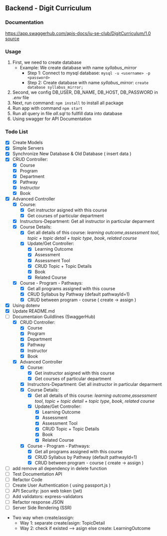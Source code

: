 ## Backend - Digit Curriculum
### Documentation
https://app.swaggerhub.com/apis-docs/iu-se-club/DigitCurriculum/1.0   
[source](./swagger.yaml)
### Usage
1. First, we need to create database
   + Example: We create database with name _syllabus_mirror_ 
       + Step 1: Connect to mysql database: `mysql -u <username> -p <password>` 
       + Step 2: Create database with name _syllabus_mirror_: `create database syllabus_mirror;`
2. Second, we config DB_USER, DB_NAME, DB_HOST, DB_PASSWORD in _.env_ file
3. Next, run command: `npm install` to install all package
4. Run app with command `npm start`
5. Run all query in file _all.sql_ to fullfill data into database
6. Using swagger for API Documentation
 
### Todo List
- [x] Create Models
- [x] Simple Servers
- [x] Synchronize New Database & Old Database ( insert data )
- [x] CRUD Controller: 
    - [x] Course
    - [x] Program
    - [x] Department
    - [x] Pathway
    - [x] Instructor
    - [x] Book
- [x] Advanced Controller
    - [x] Course: 
        - [x] Get instructor asigned with this course
        - [x] Get courses of particular department
    - [x] Instructors-Department: Get all instructor in particular deparment
    - [x] Course Details:
        - [x] Get all details of this course: _learning outcome_,_assessment tool_, _topic + topic detail + topic type_, _book_, _related course_
        - [x] Update/Get Controller: 
            - [x] Learning Outcome
            - [x] Assessment
            - [x] Assessment Tool
            - [x] CRUD Topic + Topic Details
            - [x] Book
            - [x] Related Course
    - [x] Course - Program - Pathways:
        - [x] Get all programs assigned with this course
        - [x] CRUD Syllabus by Pathway (default pathwayId=1)
        - [x] CRUD between program - course ( create -> assign )
- [x] Using dotenv
- [x] Update README.md
- [ ] Documentaion Guildlines (SwaggerHub)
   - [x] CRUD Controller: 
       - [x] Course
       - [x] Program
       - [x] Department
       - [x] Pathway
       - [x] Instructor
       - [x] Book
   - [x] Advanced Controller
       - [x] Course: 
           - [x] Get instructor asigned with this course
           - [x] Get courses of particular department
       - [x] Instructors-Department: Get all instructor in particular deparment
       - [x] Course Details:
           - [x] Get all details of this course: _learning outcome_,_assessment tool_, _topic + topic detail + topic type_, _book_, _related course_
           - [x] Update/Get Controller: 
               - [x] Learning Outcome
               - [x] Assessment
               - [x] Assessment Tool
               - [x] CRUD Topic + Topic Details
               - [x] Book
               - [x] Related Course
       - [x] Course - Program - Pathways:
           - [x] Get all programs assigned with this course
           - [x] CRUD Syllabus by Pathway (default pathwayId=1)
           - [x] CRUD between program - course ( create -> assign )
- [ ] add remove all dependency in delete function
- [ ] Test Documentation API
- [ ] Refactor Code
- [ ] Create User Authentication ( using passport.js )
- [ ] API Security: json web token (jwt)
- [ ] Add validators: express-validators
- [ ] Refactor response JSON
- [ ] Server Side Rendering (SSR)

- Two way when create/assign:
    - Way 1: separate create/asign: TopicDetail
    - Way 2: check if existed --> asign else create: LearningOutcome
